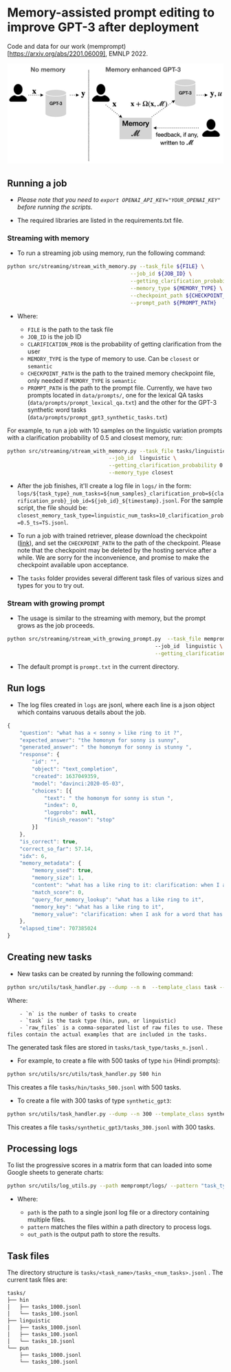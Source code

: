 # Memory-assisted prompt editing to improve GPT-3 after deployment

Code and data for our work (memprompt)[https://arxiv.org/abs/2201.06009], EMNLP 2022.


![Memprompt](res/architecture-v2.png)

## Running a job

* _Please note that you need to `export OPENAI_API_KEY="YOUR_OPENAI_KEY"` before running the scripts._

* The required libraries are listed in the requirements.txt file.

### Streaming with memory

* To run a streaming job using memory, run the following command:

```sh
python src/streaming/stream_with_memory.py --task_file ${FILE} \
                                        --job_id ${JOB_ID} \
                                        --getting_clarification_probability ${CLARIFICATION_PROB} \
                                        --memory_type ${MEMORY_TYPE} \
                                        --checkpoint_path ${CHECKPOINT_PATH} \
                                        --prompt_path ${PROMPT_PATH}
```

* Where:

    - `FILE` is the path to the task file
    - `JOB_ID` is the job ID
    - `CLARIFICATION_PROB` is the probability of getting clarification from the user
    - `MEMORY_TYPE` is the type of memory to use. Can be `closest` or `semantic`
    - `CHECKPOINT_PATH` is the path to the trained memory checkpoint file, only needed if `MEMORY_TYPE` is `semantic`
    - `PROMPT_PATH` is the path to the prompt file. Currently, we have two prompts located in `data/prompts/`, one for the lexical QA tasks (`data/prompts/prompt_lexical_qa.txt`) and the other for the GPT-3 synthetic word tasks (`data/prompts/prompt_gpt3_synthetic_tasks.txt`)

For example, to run a job with 10 samples on the linguistic variation prompts with a clarification probability of 0.5 and closest memory, run:

```sh
python src/streaming/stream_with_memory.py --task_file tasks/linguistic/tasks_10.jsonl \
                                 --job_id  linguistic \
                                 --getting_clarification_probability 0.5 \
                                 --memory_type closest
```

* After the job finishes, it'll create a log file in `logs/` in the form: `logs/${task_type}_num_tasks=${num_samples}_clarification_prob=${clarification_prob}_job_id=${job_id}_${timestamp}.jsonl`. For the sample script, the file should be: `closest_memory_task_type=linguistic_num_tasks=10_clarification_prob=0.5_ts=TS.jsonl`.

* To run a job with trained retriever, please download the checkpoint ([link](https://tinyurl.com/mempromptckpt)), and set the `CHECKPOINT_PATH` to the path of the checkpoint. Please note that the checkpoint may be deleted by the hosting service after a while. We are sorry for the inconvenience, and promise to make the checkpoint available upon acceptance.

* The `tasks` folder provides several different task files of various sizes and types for you to try out.

### Stream with growing prompt

* The usage is similar to the streaming with memory, but the prompt grows as the job proceeds.

```sh
python src/streaming/stream_with_growing_prompt.py  --task_file memprompt/tasks/linguistic/tasks_10.jsonl\ 
                                                --job_id  linguistic \
                                                --getting_clarification_probability 0.5
```

* The default prompt is `prompt.txt` in the current directory.

## Run logs

* The log files created in `logs` are jsonl, where each line is a json object which contains varuous details about the job.

```js
{
    "question": "what has a < sonny > like ring to it ?",
    "expected_answer": "the homonym for sonny is sunny",
    "generated_answer": " the homonym for sonny is stunny ",
    "response": {
        "id": "",
        "object": "text_completion",
        "created": 1637049359,
        "model": "davinci:2020-05-03",
        "choices": [{
            "text": " the homonym for sonny is stun ",
            "index": 0,
            "logprobs": null,
            "finish_reason": "stop"
        }]
    },
    "is_correct": true,
    "correct_so_far": 57.14,
    "idx": 6,
    "memory_metadata": {
        "memory_used": true,
        "memory_size": 1,
        "content": "what has a like ring to it: clarification: when I ask for a word that has a similar ring to it , I want a homonym.",
        "match_score": 0,
        "query_for_memory_lookup": "what has a like ring to it",
        "memory_key": "what has a like ring to it",
        "memory_value": "clarification: when I ask for a word that has a similar ring to it , I want a homonym."
    },
    "elapsed_time": 707385024
}
```

## Creating new tasks

* New tasks can be created by running the following command:

```sh
python src/utils/task_handler.py --dump --n n  --template_class task --raw_file raw_files
```

Where:

    

        - `n` is the number of tasks to create
        - `task` is the task type (hin, pun, or linguistic)
        - `raw_files` is a comma-separated list of raw files to use. These files contain the actual examples that are included in the tasks.

The generated task files are stored in `tasks/task_type/tasks_n.jsonl` .

* For example, to create a file with 500 tasks of type `hin` (Hindi prompts):

```sh
python src/utils/src/utils/task_handler.py 500 hin
```

This creates a file `tasks/hin/tasks_500.jsonl` with 500 tasks.

* To create a file with 300 tasks of type `synthetic_gpt3`:

```sh
python src/utils/task_handler.py --dump --n 300 --template_class synthetic_gpt3 --task_files data/gpt3-word-tasks/raw.jsonl
```

This creates a file `tasks/synthetic_gpt3/tasks_300.jsonl` with 300 tasks.

## Processing logs

To list the progressive scores in a matrix form that can loaded into some Google sheets to generate charts:

```sh
python src/utils/log_utils.py --path memprompt/logs/ --pattern "task_type="
```

* Where:

    - `path` is the path to a single jsonl log file or a directory containing multiple files.
    - `pattern` matches the files within a path directory to process logs.
    - `out_path` is the output path to store the results.

## Task files

The directory structure is `tasks/<task_name>/tasks_<num_tasks>.jsonl` .
The current task files are:

```
tasks/
├── hin
│   ├── tasks_1000.jsonl
│   └── tasks_100.jsonl
├── linguistic
│   ├── tasks_1000.jsonl
│   ├── tasks_100.jsonl
│   └── tasks_10.jsonl
└── pun
    ├── tasks_1000.jsonl
    └── tasks_100.jsonl
```
